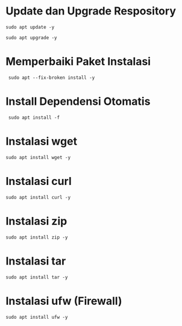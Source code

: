# Update dan Upgrade Respository

```
sudo apt update -y
```

```
sudo apt upgrade -y
```

# Memperbaiki Paket Instalasi

```
 sudo apt --fix-broken install -y
```

# Install Dependensi Otomatis

```
 sudo apt install -f
```

# Instalasi wget

```
sudo apt install wget -y
```

# Instalasi curl

```
sudo apt install curl -y
```

# Instalasi zip

```
sudo apt install zip -y
```

# Instalasi tar

```
sudo apt install tar -y
```

# Instalasi ufw (Firewall)

```
sudo apt install ufw -y
```
